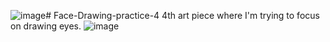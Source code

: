 ![image](https://github.com/user-attachments/assets/501fe9fd-de5f-4e30-b6f2-497e9f273762)# Face-Drawing-practice-4
4th art piece where I'm trying to focus on drawing eyes. 
![image](https://github.com/user-attachments/assets/66d96e11-a227-4cda-ba4a-c66a3f9b576a)

